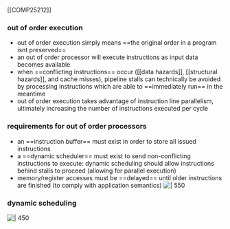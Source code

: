 [[COMP25212]]

### out of order execution
- out of order execution simply means ==the original order in a program isnt preserved==
- an out of order processor will execute instructions as input data becomes available
- when ==conflicting instructions== occur ([[data hazards]], [[structural hazards]], and cache misses), pipeline stalls can technically be avoided by processing instructions which are able to ==immediately run== in the meantime
- out of order execution takes advantage of instruction line parallelism, ultimately increasing the number of instructions executed per cycle

### requirements for out of order processors
- an ==instruction buffer== must exist in order to store all issued instructions
- a ==dynamic scheduler== must exist to send non-conflicting instructions to execute: dynamic scheduling should allow instructions behind stalls to proceed (allowing for parallel execution)
- memory/register accesses must be ==delayed== until older instructions are finished (to comply with application semantics)
![ | 550](https://i.imgur.com/lcWw2K5.png)

### dynamic scheduling
![ | 450](https://i.imgur.com/akbpL7Z.png)
